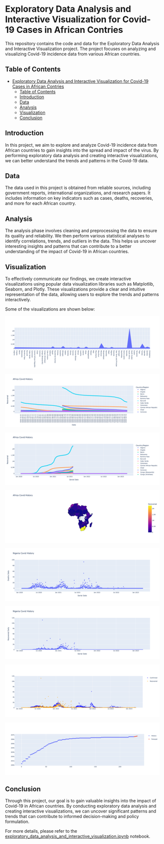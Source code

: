 
# Exploratory Data Analysis and Interactive Visualization for Covid-19 Cases in African Contries

This repository contains the code and data for the Exploratory Data Analysis and Interactive Visualization project. The project focuses on analyzing and visualizing Covid-19 incidence data from various African countries.

## Table of Contents

- [Exploratory Data Analysis and Interactive Visualization for Covid-19 Cases in African Contries](#exploratory-data-analysis-and-interactive-visualization-for-covid-19-cases-in-african-contries)
  - [Table of Contents](#table-of-contents)
  - [Introduction](#introduction)
  - [Data](#data)
  - [Analysis](#analysis)
  - [Visualization](#visualization)
  - [Conclusion](#conclusion)

## Introduction

In this project, we aim to explore and analyze Covid-19 incidence data from African countries to gain insights into the spread and impact of the virus. By performing exploratory data analysis and creating interactive visualizations, we can better understand the trends and patterns in the Covid-19 data.

## Data

The data used in this project is obtained from reliable sources, including government reports, international organizations, and research papers. It includes information on key indicators such as cases, deaths, recoveries, and more for each African country.

## Analysis

The analysis phase involves cleaning and preprocessing the data to ensure its quality and reliability. We then perform various statistical analyses to identify correlations, trends, and outliers in the data. This helps us uncover interesting insights and patterns that can contribute to a better understanding of the impact of Covid-19 in African countries.

## Visualization

To effectively communicate our findings, we create interactive visualizations using popular data visualization libraries such as Matplotlib, Seaborn, and Plotly. These visualizations provide a clear and intuitive representation of the data, allowing users to explore the trends and patterns interactively.

Some of the visualizations are shown below:

![First plot](first_plot.png)

![Covid-19 history 1](covid_history_1.png)

![Covid-19 history 2](covid_history_2.png)

![Covid-19 history 3](covid_history_3.png)

![Nigeria Covid history 1](nigeria_covid_history_1.png)

![Nigeria Covid history 2](nigeria_covid_history_2.png)

![Nigeria Covid history 3](nigeria_covid_history_combine_3.png)

![Forecast](forecast.png)

## Conclusion

Through this project, our goal is to gain valuable insights into the impact of Covid-19 in African countries. By conducting exploratory data analysis and creating interactive visualizations, we can uncover significant patterns and trends that can contribute to informed decision-making and policy formulation.

For more details, please refer to the [exploratory_data_analysis_and_interactive_visualization.ipynb](exploratory_data_analysis_and_interactive_visualization.ipynb) notebook.
